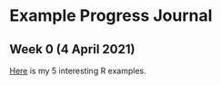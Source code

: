 # Example Progress Journal

## Week 0 (4 April 2021)

[Here](Files/IE360_Spring21_Homework0) is my 5 interesting R examples.
